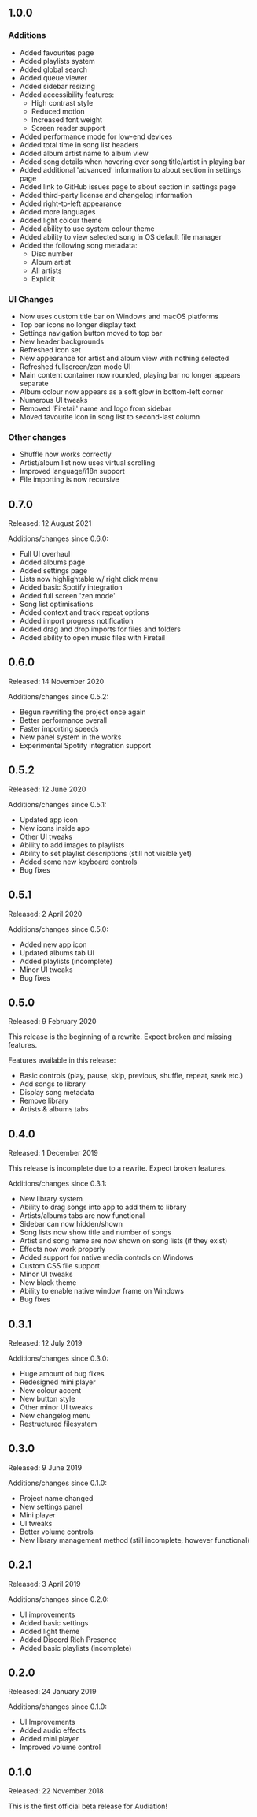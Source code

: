 ## 1.0.0

### Additions
* Added favourites page
* Added playlists system
* Added global search
* Added queue viewer
* Added sidebar resizing
* Added accessibility features:
  * High contrast style
  * Reduced motion
  * Increased font weight
  * Screen reader support
* Added performance mode for low-end devices
* Added total time in song list headers
* Added album artist name to album view
* Added song details when hovering over song title/artist in playing bar
* Added additional 'advanced' information to about section in settings page
* Added link to GitHub issues page to about section in settings page
* Added third-party license and changelog information
* Added right-to-left appearance
* Added more languages
* Added light colour theme
* Added ability to use system colour theme
* Added ability to view selected song in OS default file manager
* Added the following song metadata:
  * Disc number
  * Album artist
  * All artists
  * Explicit

### UI Changes
* Now uses custom title bar on Windows and macOS platforms
* Top bar icons no longer display text
* Settings navigation button moved to top bar
* New header backgrounds
* Refreshed icon set
* New appearance for artist and album view with nothing selected
* Refreshed fullscreen/zen mode UI
* Main content container now rounded, playing bar no longer appears separate
* Album colour now appears as a soft glow in bottom-left corner
* Numerous UI tweaks
* Removed 'Firetail' name and logo from sidebar
* Moved favourite icon in song list to second-last column

### Other changes
* Shuffle now works correctly
* Artist/album list now uses virtual scrolling
* Improved language/i18n support
* File importing is now recursive

## 0.7.0
Released: 12 August 2021

Additions/changes since 0.6.0:
* Full UI overhaul
* Added albums page
* Added settings page
* Lists now highlightable w/ right click menu
* Added basic Spotify integration
* Added full screen 'zen mode'
* Song list optimisations
* Added context and track repeat options
* Added import progress notification
* Added drag and drop imports for files and folders
* Added ability to open music files with Firetail

## 0.6.0
Released: 14 November 2020

Additions/changes since 0.5.2:
* Begun rewriting the project once again
* Better performance overall
* Faster importing speeds
* New panel system in the works
* Experimental Spotify integration support

## 0.5.2
Released: 12 June 2020

Additions/changes since 0.5.1:
* Updated app icon
* New icons inside app
* Other UI tweaks
* Ability to add images to playlists
* Ability to set playlist descriptions (still not visible yet)
* Added some new keyboard controls
* Bug fixes

## 0.5.1
Released: 2 April 2020

Additions/changes since 0.5.0:
* Added new app icon
* Updated albums tab UI
* Added playlists (incomplete)
* Minor UI tweaks
* Bug fixes

## 0.5.0
Released: 9 February 2020

This release is the beginning of a rewrite. Expect broken and missing features.

Features available in this release:
* Basic controls (play, pause, skip, previous, shuffle, repeat, seek etc.)
* Add songs to library
* Display song metadata
* Remove library
* Artists & albums tabs

## 0.4.0
Released: 1 December 2019

This release is incomplete due to a rewrite. Expect broken features.

Additions/changes since 0.3.1:
* New library system
* Ability to drag songs into app to add them to library
* Artists/albums tabs are now functional
* Sidebar can now hidden/shown
* Song lists now show title and number of songs
* Artist and song name are now shown on song lists (if they exist)
* Effects now work properly
* Added support for native media controls on Windows
* Custom CSS file support
* Minor UI tweaks
* New black theme
* Ability to enable native window frame on Windows
* Bug fixes

## 0.3.1
Released: 12 July 2019

Additions/changes since 0.3.0:
* Huge amount of bug fixes
* Redesigned mini player
* New colour accent
* New button style
* Other minor UI tweaks
* New changelog menu
* Restructured filesystem

## 0.3.0
Released: 9 June 2019

Additions/changes since 0.1.0:
* Project name changed
* New settings panel
* Mini player
* UI tweaks
* Better volume controls
* New library management method (still incomplete, however functional)

## 0.2.1
Released: 3 April 2019

Additions/changes since 0.2.0:
* UI improvements
* Added basic settings
* Added light theme
* Added Discord Rich Presence
* Added basic playlists (incomplete)

## 0.2.0
Released: 24 January 2019

Additions/changes since 0.1.0:
* UI Improvements 
* Added audio effects
* Added mini player
* Improved volume control

## 0.1.0
Released: 22 November 2018

This is the first official beta release for Audiation!